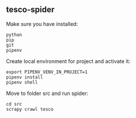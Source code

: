 ## tesco-spider

Make sure you have installed:
```
python
pip
git
pipenv
```

Create local environment for project and activate it:
```
export PIPENV_VENV_IN_PROJECT=1
pipenv install
pipenv shell
```

Move to folder src and run spider:
```
cd src
scrapy crawl tesco
```

